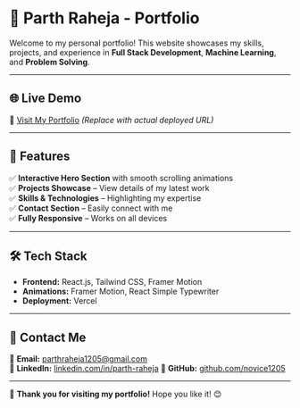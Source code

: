 # 🚀 **Parth Raheja - Portfolio**  

Welcome to my personal portfolio! This website showcases my skills, projects, and experience in **Full Stack Development**, **Machine Learning**, and **Problem Solving**.

---

## 🌐 **Live Demo**  
🔗 [Visit My Portfolio]() *(Replace with actual deployed URL)*  

---

## 📌 **Features**  
✅ **Interactive Hero Section** with smooth scrolling animations  
✅ **Projects Showcase** – View details of my latest work  
✅ **Skills & Technologies** – Highlighting my expertise  
✅ **Contact Section** – Easily connect with me  
✅ **Fully Responsive** – Works on all devices  

---

## 🛠️ **Tech Stack**  
- **Frontend:** React.js, Tailwind CSS, Framer Motion  
- **Animations:** Framer Motion, React Simple Typewriter  
- **Deployment:** Vercel

---

## 📧 **Contact Me**  
📩 **Email:** [parthraheja1205@gmail.com](mailto:parthraheja1205@gmail.com)  
🔗 **LinkedIn:** [linkedin.com/in/parth-raheja](https://www.linkedin.com/in/parth-raheja-ba765b230/) 
🐙 **GitHub:** [github.com/novice1205](https://github.com/novice1205/)

---

🚀 **Thank you for visiting my portfolio!** Hope you like it! 😊